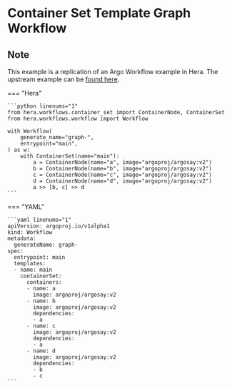 # Container Set Template  Graph Workflow

## Note

This example is a replication of an Argo Workflow example in Hera.
The upstream example can be [found here](https://github.com/argoproj/argo-workflows/blob/main/examples/container-set-template/graph-workflow.yaml).




=== "Hera"

    ```python linenums="1"
    from hera.workflows.container_set import ContainerNode, ContainerSet
    from hera.workflows.workflow import Workflow

    with Workflow(
        generate_name="graph-",
        entrypoint="main",
    ) as w:
        with ContainerSet(name="main"):
            a = ContainerNode(name="a", image="argoproj/argosay:v2")
            b = ContainerNode(name="b", image="argoproj/argosay:v2")
            c = ContainerNode(name="c", image="argoproj/argosay:v2")
            d = ContainerNode(name="d", image="argoproj/argosay:v2")
            a >> [b, c] >> d
    ```

=== "YAML"

    ```yaml linenums="1"
    apiVersion: argoproj.io/v1alpha1
    kind: Workflow
    metadata:
      generateName: graph-
    spec:
      entrypoint: main
      templates:
      - name: main
        containerSet:
          containers:
          - name: a
            image: argoproj/argosay:v2
          - name: b
            image: argoproj/argosay:v2
            dependencies:
            - a
          - name: c
            image: argoproj/argosay:v2
            dependencies:
            - a
          - name: d
            image: argoproj/argosay:v2
            dependencies:
            - b
            - c
    ```

